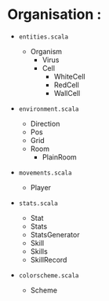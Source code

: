 # Organisation :

- `entities.scala`
    - Organism
        - Virus
        - Cell
            - WhiteCell
            - RedCell
            - WallCell
- `environment.scala`
    - Direction
    - Pos
    - Grid
    - Room
        - PlainRoom

- `movements.scala`
    - Player
- `stats.scala`
    - Stat
    - Stats
    - StatsGenerator
    - Skill
    - Skills
    - SkillRecord
- `colorscheme.scala`
    - Scheme

